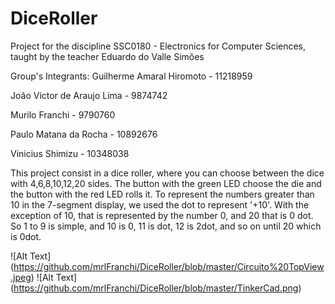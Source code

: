 # DiceRoller
Project for the discipline SSC0180 - Electronics for Computer Sciences, taught by the teacher Eduardo do Valle Simões


Group's Integrants:
Guilherme Amaral Hiromoto - 11218959


João Victor de Araujo Lima - 9874742


Murilo Franchi - 9790760


Paulo Matana da Rocha - 10892676


Vinicius Shimizu - 10348038



This project consist in a dice roller, where you can choose between the dice with 4,6,8,10,12,20 sides.
The button with the green LED choose the die and the button with the red LED rolls it.
To represent the numbers greater than 10 in the 7-segment display, we used the dot to represent '+10'. With the exception of 10, that is represented by the number 0, and 20 that is 0 dot.
So 1 to 9 is simple, and 10 is 0, 11 is dot, 12 is 2dot, and so on until 20 which is 0dot.

![Alt Text] (https://github.com/mrlFranchi/DiceRoller/blob/master/Circuito%20TopView.jpeg)
![Alt Text] (https://github.com/mrlFranchi/DiceRoller/blob/master/TinkerCad.png)
